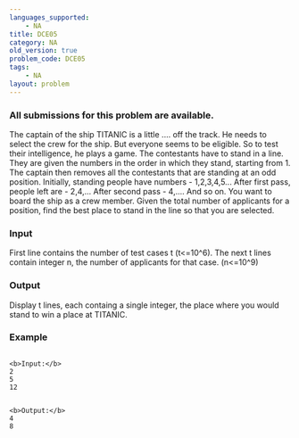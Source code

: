 ```yaml
---
languages_supported:
    - NA
title: DCE05
category: NA
old_version: true
problem_code: DCE05
tags:
    - NA
layout: problem
---
```

###  All submissions for this problem are available. 

The captain of the ship TITANIC is a little .... off the track. He needs to select the crew for the ship. But everyone seems to be eligible. So to test their intelligence, he plays a game. 
The contestants have to stand in a line. They are given the numbers in the order in which they stand, starting from 1. The captain then removes all the contestants that are standing at an odd position. 
Initially, standing people have numbers - 1,2,3,4,5...
After first pass, people left are - 2,4,...
After second pass - 4,....
And so on.
You want to board the ship as a crew member. Given the total number of applicants for a position, find the best place to stand in the line so that you are selected.

### Input

First line contains the number of test cases t (t<=10^6). The next t lines contain integer n, the number of applicants for that case. (n<=10^9)

### Output

Display t lines, each containg a single integer, the place where you would stand to win a place at TITANIC.

### Example

```

<b>Input:</b>
2
5
12


<b>Output:</b>
4
8

```